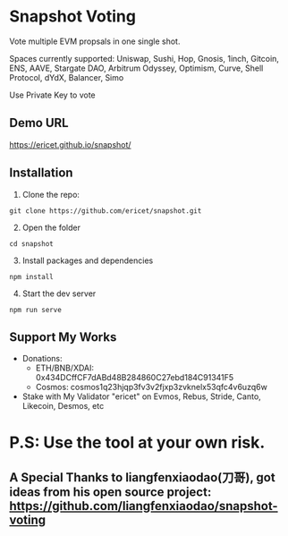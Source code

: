 # Snapshot Voting

Vote multiple EVM propsals in one single shot. 

Spaces currently supported: Uniswap, Sushi, Hop, Gnosis, 1inch, Gitcoin, ENS, AAVE, Stargate DAO, Arbitrum Odyssey, Optimism, Curve, Shell Protocol, dYdX, Balancer, Simo

Use Private Key to vote

## Demo URL
https://ericet.github.io/snapshot/

## Installation
1. Clone the repo:

`git clone https://github.com/ericet/snapshot.git`

2. Open the folder

`cd snapshot`

3. Install packages and dependencies

`npm install`

4. Start the dev server

`npm run serve`

## Support My Works
* Donations:
  * ETH/BNB/XDAI: 0x434DCffCF7dABd48B284860C27ebd184C91341F5
  * Cosmos: cosmos1q23hjqp3fv3v2fjxp3zvknelx53qfc4v6uzq6w
* Stake with My Validator "ericet" on Evmos, Rebus, Stride, Canto, Likecoin, Desmos, etc


# P.S: Use the tool at your own risk. 

## A Special Thanks to liangfenxiaodao(刀哥), got ideas from his open source project: https://github.com/liangfenxiaodao/snapshot-voting

